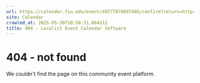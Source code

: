 ```yaml
---
url: https://calendar.fiu.edu/event/49277078887485/confirm?return=https%3A%2F%2Fcalendar.fiu.edu%2Fevent%2Fcopy-of-rcr-workshop-obtaining-irb-approval-6735
site: Calendar
crawled_at: 2025-05-20T10:58:31.664112
title: 404 - Localist Event Calendar Software
---
```


# 404 - not found
We couldn't find the page on this community event platform.

